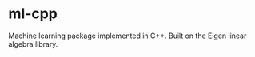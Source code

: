 ml-cpp
======

Machine learning package implemented in C++. Built on the Eigen linear algebra library.
